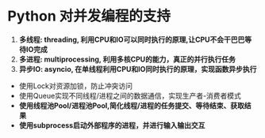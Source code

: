 #  Python 对并发编程的支持

1. **多线程: threading, 利用CPU和IO可以同时执行的原理,让CPU不会干巴巴等待IO完成**
2. **多进程: multiprocessing, 利用多核CPU的能力，真正的并行执行任务**
3. **异步IO: asyncio, 在单线程利用CPU和IO同时执行的原理，实现函数异步执行**

- 使用Lock对资源加锁，防止冲突访问
- 使用Queue实现不同线程/进程之间的数据通信，实现生产者-消费者模式
- **使用线程池Pool/进程池Pool,简化线程/进程的任务提交、等待结束、获取结果**
- **使用subprocess启动外部程序的进程，并进行输入输出交互**





